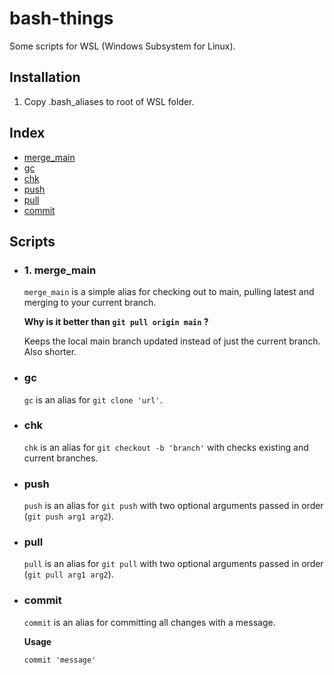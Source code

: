 # bash-things

Some scripts for WSL (Windows Subsystem for Linux).

## Installation
1. Copy .bash_aliases to root of WSL folder.

## Index
- [merge_main](#merge_main)
- [gc](#gc)
- [chk](#chk)
- [push](#push)
- [pull](#pull)
- [commit](#commit)

## Scripts

- ### 1. merge_main
  `merge_main` is a simple alias for checking out to main, pulling latest and merging to your current branch.

  **Why is it better than `git pull origin main` ?**

  Keeps the local main branch updated instead of just the current branch. Also shorter.

- ### gc
  `gc` is an alias for `git clone 'url'`.

- ### chk
  `chk` is an alias for `git checkout -b 'branch'` with checks existing and current branches.

- ### push
  `push` is an alias for `git push` with two optional arguments passed in order (`git push arg1 arg2`).

- ### pull
  `pull` is an alias for `git pull` with two optional arguments passed in order (`git pull arg1 arg2`).

- ### commit
  `commit` is an alias for committing all changes with a message.

  **Usage**

  `commit 'message'`
